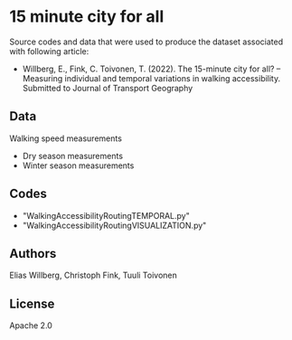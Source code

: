 # 15 minute city for all

Source codes and data that were used to produce the dataset associated with following article: 
* Willberg, E., Fink, C. Toivonen, T. (2022). The 15-minute city for all? – Measuring individual and temporal variations in walking accessibility. Submitted to Journal of Transport Geography

## Data
Walking speed measurements
  - Dry season measurements 
  - Winter season measurements
  
## Codes
- "WalkingAccessibilityRoutingTEMPORAL.py"
- "WalkingAccessibilityRoutingVISUALIZATION.py"

## Authors

Elias Willberg, Christoph Fink, Tuuli Toivonen

## License

Apache 2.0
